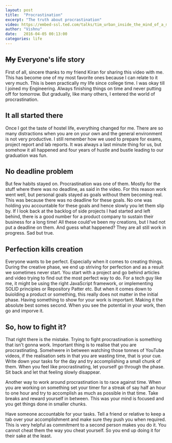 ```yaml
---
layout: post
title:  "Procrastination"
excerpt: "The truth about procrastination"
video: https://embed-ssl.ted.com/talks/tim_urban_inside_the_mind_of_a_master_procrastinator.html
author: "Vishnu"
date:   2016-04-05 00:13:00
categories: life
---
```

## <del>My</del> Everyone's life story
First of all, sincere thanks to my friend Kiran for sharing this video with me. This has become one of my most favorite ones because I can relate to it very much. This is been practically my life since college time. I was okay till I joined my Engineering. Always finishing things on time and never putting off for tomorrow. But gradually, like many others, I entered the world of procrastination.

## It all started there
Once I got the taste of hostel life, everything changed for me. There are so many distractions when you are on your own and the general environment is not very productive. I still remember how we used to prepare for exams, project report and lab reports. It was always a last minute thing for us, but somehow it all happened and four years of hustle and bustle leading to our graduation was fun.

## No deadline problem
But few habits stayed on. Procrastination was one of them. Mostly for the stuff where there was no deadline, as said in the video. For this reason work went well, but personal goals stayed as goals without them becoming real. This was because there was no deadline for these goals. No one was holding you accountable for these goals and hence slowly you let them slip by. If I look back at the backlog of side projects I had started and left behind, there is a good number for a product company to sustain their business for a long time! All these could've been my creations, but I had not put a deadline on them. And guess what happened? They are all still work in progress. Sad but true.

## Perfection kills creation
Everyone wants to be perfect. Especially when it comes to creating things. During the creative phase, we end up striving for perfection and as a result we sometimes never start. You start with a project and go behind articles and video trying to find out the most perfect way to do. For a tech guy like me, it might be using the right JavaScript framework, or implementing SOLID principles or Repository Patter etc. But when it comes down to buiolding a product or something, this really does not matter in the initial phase. Having something to show for your work is important. Making it the absolute best somes second. When you see the potential in your work, then go and imporve it.

## So, how to fight it?
That right there is the mistake. Trying to fight procrastination is something that isn't gonna work. Important thing is to realise that you are procrastinating. Somehwere in between watching those tonnes of YouTube videos, if the realisation sets in that you are wasting time, that is your cue. Write down your tasks for the day and try accomplishing a small chunk of them. When you feel like procrastinating, let yourself go through the phase. Sit back and let that feeling slowly disappear.

Another way to work around procrastination is to race against time. When you are working on something set your timer for a streak of say half an hour to one hour and try to accomplish as much as possible in that time. Take breaks and reward yourself in between. This was your mind is focused and you get things done in smaller chunks.

Have someone accountable for your tasks. Tell a friend or relative to keep a tab over your accomplishment and make sure they push you when required. This is very helpful as commitment to a second person makes you do it. You cannot cheat them the way you cheat yourself. So you end up doing it for their sake at the least.